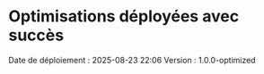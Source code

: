 # Optimisations déployées avec succès

Date de déploiement : 2025-08-23 22:06
Version : 1.0.0-optimized